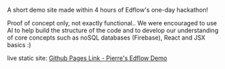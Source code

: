 A short demo site made within 4 hours of Edflow's one-day hackathon!

Proof of concept only, not exactly functional..
We were encouraged to use AI to help build the structure of the code and to develop our  understanding of core concepts such as noSQL databases (Firebase), React and JSX basics :)

live static site: <a href="(https://nguyen-pie.github.io/Pierre-s-EdFlow-Demo/)" target="_blank">Github Pages Link - Pierre's Edflow Demo</a>


